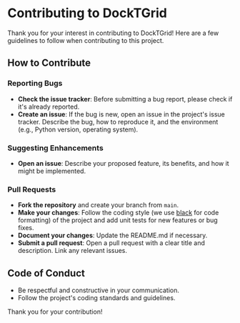 # Contributing to DockTGrid

Thank you for your interest in contributing to DockTGrid! Here are a few guidelines to follow when contributing to this project.

## How to Contribute

### Reporting Bugs

- **Check the issue tracker**: Before submitting a bug report, please check if it's already reported.
- **Create an issue**: If the bug is new, open an issue in the project's issue tracker. Describe the bug, how to reproduce it, and the environment (e.g., Python version, operating system).

### Suggesting Enhancements

- **Open an issue**: Describe your proposed feature, its benefits, and how it might be implemented.

### Pull Requests

- **Fork the repository** and create your branch from `main`.
- **Make your changes**: Follow the coding style (we use [black](https://github.com/psf/black) for code formatting) of the project and add unit tests for new features or bug fixes.
- **Document your changes**: Update the README.md if necessary.
- **Submit a pull request**: Open a pull request with a clear title and description. Link any relevant issues.

## Code of Conduct

- Be respectful and constructive in your communication.
- Follow the project's coding standards and guidelines.

Thank you for your contribution!
